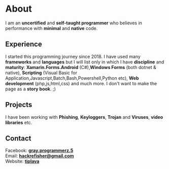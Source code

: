 # About 
I am an **uncertified** and **self-taught programmer** who believes in performance with **minimal** and **native** code. 
## Experience
I started this programming journey since 2018. I have used many **frameworks** and **languages** but I will list only in which I have **discipline** and **maturity**:
**Xamarin.Forms.Android** (C#),**Windows Forms** (both dotnet & native), **Scripting** (Visual Basic for Application,Javascript,Batch,Bash,Powershell,Python etc), **Web development** (php,js,html,css) and much more.
I don't want to make the page as a **story book**. ;)
## Projects
I have been working with **Phishing**, **Keyloggers**, **Trojan** and **Viruses**, **video libraries** etc.
## Contact 
Facebook: <a href="https://fb.com/messages/t/gray.programmerz.5"><b>gray.programmerz.5</b></a><br>
Email: <b><a href="mailto:hackrefisher@gmail.com">hackrefisher@gmail.com</a></b><br>
Website: <a href="https://tiplava.blogspot.com/"><b>tiplava</b></a>

